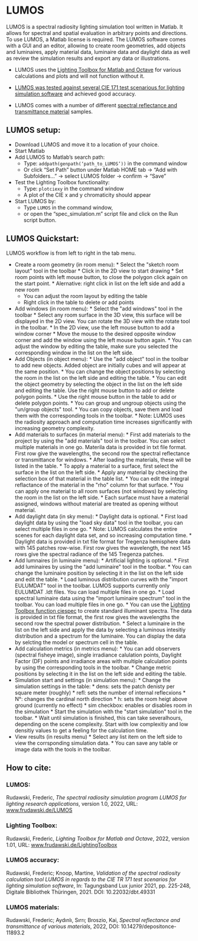 # LUMOS

LUMOS is a spectral radiosity lighting simulation tool written in Matlab. It allows for spectral and spatial evaluation in arbitrary points and directions.
To use LUMOS, a Matlab license is required. The LUMOS software comes with a GUI and an editor, allowing to create room geometries, add objects and luminaires, apply material data, luminaire data and daylight data as well as review the simulation results and export any data or illustrations.

* LUMOS uses the [Lighting Toolbox for Matlab and Octave](https://frudawski.de/ligthing-toolbox/) for various calculations and plots and will not function without it.

* [LUMOS was tested against several CIE 171 test scenarious for lighting simulation software](https://www.db-thueringen.de/receive/dbt_mods_00049331) and achieved good accuracy.

* LUMOS comes with a number of different [spectral reflectance and transmittance material](https://depositonce.tu-berlin.de/handle/11303/13097.2) samples.

## LUMOS setup:

* Download LUMOS and move it to a location of your choice.
* Start Matlab
* Add LUMOS to Matlab’s search path:
    * Type: ```addpath(genpath(‘path_to_LUMOS’))``` in the command window
    * Or click “Set Path” button under Matlab HOME tab -> “Add with Subfolders…” -> select LUMOS folder -> confirm -> “Save”
* Test the Lighting Toolbox functionality:
    * Type: ```plotciexy``` in the command window
    * A plot of the CIE x and y chromaticity should appear
* Start LUMOS by:
    * Type ```LUMOS``` in the command window,
    * or open the “spec_simulation.m” script file and click on the Run script button.

## LUMOS Quickstart:

LUMOS workflow is from left to right in the tab menu.

* Create a room geometry (in room menu):
      * Select the "sketch room layout" tool in the toolbar
      * Click in the 2D view to start drawing
      * Set room points with left mouse button, to close the polygon click again on the start point.
      * Alernative: right click in list on the left side and add a new room
   	* You can adjust the room layout by editing the table
   	* Right click in the table to delete or add points
* Add windows (in room menu):
      * Select the "add windows" tool in the toolbar
      * Select any room surface in the 3D view, this surface will be displayed in the 2D view. You can rotate the 3D view with the rotate tool in the toolbar.
      * In the 2D view, use the left mouse button to add a window corner
      * Move the mouse to the desired opposite window corner and add the window using the left mouse button again.
      * You can adjust the window by editing the table, make sure you selected the corresponding window in the list on the left side.
* Add Objects (in object menu):
      * Use the "add object" tool in the toolbar to add new objects. Added object are initially cubes and will appear at the same position.
      * You can change the object positions by selecting the room in the list on the left side and editing the table.
      * You can edit the object geometry by selecting the object in the list on the left side and editing the table. Use the right mouse button to add or delete polygon points.
      * Use the right mouse button in the table to add or delete polygon points.
      * You can group and ungroup objects using the "un/group objects" tool.
      * You can copy objects, save them and load them with the corresponding tools in the toolbar.
      * Note: LUMOS uses the radiosity approach and computation time increases significantly with increasing geometry complexity.
* Add materials to surfaces (in material menu):
      * First add materials to the project by using the "add materials" tool in the toolbar. You can select multiple materials in one go. Materila data is provided in txt file format. First row give the wavelengths, the second row the spectral reflectance or transmittance for windows.
      * After loading the materials, these will be listed in the table.
      * To apply a material to a surface, first select the surface in the list on the left side.
      * Apply any material by checking the selection box of that material in the table list.
      * You can edit the integral reflactance of the material in the "rho" column for that surface.
      * You can apply one material to all room surfaces (not windows) by selecting the room in the list on the left side.
      * Each surface must have a material assigned, windows without material are treated as opening without material.
* Add daylight data (in sky menu):
      * Daylight data is optional.
      * First load daylight data by using the "load sky data" tool in the toolbar, you can select multiple files in one go.
      * Note: LUMOS calculates the entire scenes for each daylight data set, and so increasing computation time.
      * Daylight data is provided in txt file format for Tregenza hemisphere data with 145 patches row-wise. First row gives the wavelength, the next 145 rows give the spectral radiance of the 145 Tregenza patches.
* Add lumnaires (in luminaire menu):
      * Artificial lighting is optional.
      * First add luminaires by using the "add luminaire" tool in the toolbar.
      * You can change the luminaire position by selecting it in the list on the left side and edit the table.
      * Load luminous distribution curves with the "import EULUMDAT" tool in the toolbar. LUMOS supports currently only EULUMDAT .ldt files. You can load multiple files in one go.
      * Load spectral luminaire data using the "import luminaire spectrum" tool in the toolbar. You can load multiple files in one go.
      * You can use the [Lighting Toolbox function ciespec](https://frudawski.de/ciespec/) to create standard illuminant spectra. The data is provided in txt file format, the first row gives the wavelengths the second row the spectral power distribution.
      * Select a luminaire in the list on the left side and apply the data by selecting a luminous intesitiy distribution and a spectrum for the luminaire. You can display the data by selcting the model or spectrum cell in the table.
* Add calculation metrics (in metrics menu):
      * You can add observers (spectral fisheye image), single irradiance calulation points, Daylight Factor (DF) points and irradiance areas with multiple calculation points by using the corresponding tools in the toolbar.
      * Change metric positions by selecting it in the list on the left side and editing the table.
* Simulation start and settings (in simulation menu):
      * Change the simulation settings in the table:
            * dens: sets the patch denisty per square meter (roughly)
            * refl: sets the number of internal reflecxions
            * N°: changes the cardinal north direction
            * h: sets the room heigt above ground (currently no effect)
            * sim checkbox: enables or disables room in the simulation
      * Start the simulation with the "start simulation" tool in the toolbar.
      * Wait until simulation is finished, this can take severalhours, depending on the scene complexity. Start with low complexitiy and low densitiy values to get a feeling for the calculation time.
* View results (in results menu)
      * Select any list item on the left side to view the corrsponding simulation data.
      * You can save any table or image data with the tools in the toolbar.

## How to cite:
### LUMOS:
Rudawski, Frederic, *The spectral radiosity simulation program LUMOS for lighting research applications*, version 1.0, 2022, URL: www.frudawski.de/LUMOS

### Lighting Toolbox:
Rudawski, Frederic, *Lighting Toolbox for Matlab and Octave*, 2022, version 1.01, URL: www.frudawski.de/LightingToolbox

### LUMOS accuracy:
Rudawski, Frederic; Knoop, Martine, *Validation of the spectral radiosity calculation tool LUMOS in regards to the CIE TR 171 test scenarios for lighting simulation software*,  In: Tagungsband Lux junior 2021, pp. 225-248, Digitale Bibliothek Thüringen, 2021. DOI: 10.22032/dbt.49331

### LUMOS materials:
Rudawski, Frederic; Aydınlı, Sırrı; Broszio, Kai, *Spectral reflectance and transmittance of various materials*, 2022, DOI: 10.14279/depositonce-11893.2
